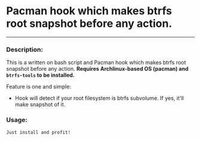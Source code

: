 # Pacman hook which makes btrfs root snapshot before any action.
***
### Description: 
This is a written on bash script and Pacman hook which makes btrfs root snapshot before any action. **Requires Archlinux-based OS (pacman) and `btrfs-tools` to be installed.**

Feature is one and simple:
* Hook will detect if your root filesystem is btrfs subvolume. If yes, it'll make snapshot of it.
### Usage: 
```
Just install and profit!
